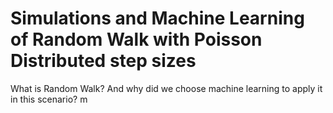 # Simulations and Machine Learning of Random Walk with Poisson Distributed step sizes
What is Random Walk? And why did we choose machine learning to apply it in this scenario?
m
